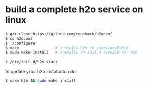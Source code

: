 # build a complete h2o service on linux

```sh
$ git clone https://github.com/reqshark/h2oconf
$ cd h2oconf
$ ./configure
$ make                # installs h2o in /usr/local/bin
$ sudo make install   # installs an init.d service for h2o

$ /etc/init.d/h2o start
```

to update your h2o installation do:
```sh
$ make h2o && sudo make install
```
